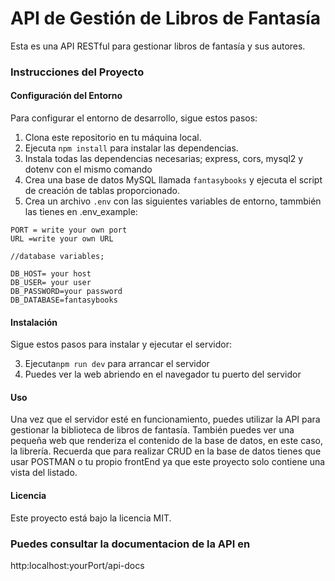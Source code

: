 # API de Gestión de Libros de Fantasía

Esta es una API RESTful para gestionar libros de fantasía y sus autores.

### Instrucciones del Proyecto

#### Configuración del Entorno
Para configurar el entorno de desarrollo, sigue estos pasos:

1. Clona este repositorio en tu máquina local.
2. Ejecuta `npm install` para instalar las dependencias.
3. Instala todas las dependencias necesarias; express, cors, mysql2 y dotenv con el mismo comando
4. Crea una base de datos MySQL llamada `fantasybooks` y ejecuta el script de creación de tablas proporcionado.
4. Crea un archivo `.env` con las siguientes variables de entorno, tammbién las tienes en .env_example:

```dotenv
PORT = write your own port
URL =write your own URL

//database variables;

DB_HOST= your host
DB_USER= your user
DB_PASSWORD=your password
DB_DATABASE=fantasybooks

```

#### Instalación
Sigue estos pasos para instalar y ejecutar el servidor:

3. Ejecuta`npm run dev` para arrancar el servidor
4. Puedes ver la web abriendo en el navegador tu puerto del servidor


#### Uso
Una vez que el servidor esté en funcionamiento, puedes utilizar la API para gestionar la biblioteca de libros de fantasía. También puedes ver una pequeña web que renderiza el contenido de la base de datos, en este caso, la librería.
Recuerda que para realizar CRUD en la base de datos tienes que usar POSTMAN o tu propio frontEnd ya que este proyecto solo contiene una vista del listado.


#### Licencia
Este proyecto está bajo la licencia MIT.

### Puedes consultar la documentacion de la API en 
http:localhost:yourPort/api-docs
